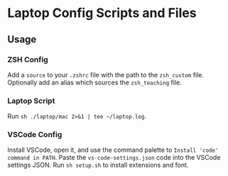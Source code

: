 # Laptop Config Scripts and Files

## Usage

### ZSH Config
Add a `source` to your `.zshrc` file with the path to the `zsh_custom` file.
Optionally add an alias which sources the `zsh_teaching` file.

### Laptop Script
Run `sh ./laptop/mac 2>&1 | tee ~/laptop.log`.

### VSCode Config
Install VSCode, open it, and use the command palette to `Install 'code' command in PATH`.
Paste the `vs-code-settings.json` code into the VSCode settings JSON.
Run `sh setup.sh` to install extensions and font.
